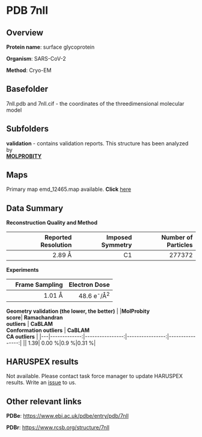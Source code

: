 # PDB 7nll

## Overview

**Protein name**: surface glycoprotein

**Organism**: SARS-CoV-2

**Method**: Cryo-EM



## Basefolder

7nll.pdb and 7nll.cif - the coordinates of the threedimensional molecular model

## Subfolders





**validation** - contains validation reports. This structure has been analyzed by <br>  [**MOLPROBITY**](https://github.com/thorn-lab/coronavirus_structural_task_force/tree/master/pdb/surface_glycoprotein/SARS-CoV-2/7nll/validation/molprobity)    



## Maps

Primary map emd_12465.map available. **Click** [here](http://ftp.wwpdb.org/pub/emdb/structures/EMD-12465/map/) 

## Data Summary
**Reconstruction Quality and Method**

|   | Reported Resolution | Imposed Symmetry | Number of Particles |
|---|-------------:|----------------:|--------------:|
|   |2.89 Å|C1|277372|

**Experiments**

|   | Frame Sampling | Electron Dose |
|---|-------------:|----------------:|
|   |1.01 Å|48.6 e<sup>-</sup>/Å<sup>2</sup>|

**Geometry validation (the lower, the better)**
|   |**MolProbity<br>score**| **Ramachandran<br>outliers** | **CaBLAM<br>Conformation outliers** | **CaBLAM<br>CA outliers** |
|---|-------------:|----------------:|----------------:|----------------:|
||  1.39|  0.00 %|0.9 %|0.31 %|

## HARUSPEX results

Not available. Please contact task force manager to update HARUSPEX results. Write an [issue](https://github.com/thorn-lab/coronavirus_structural_task_force/issues) to us.

## Other relevant links 
**PDBe**:  https://www.ebi.ac.uk/pdbe/entry/pdb/7nll
 
**PDBr**: https://www.rcsb.org/structure/7nll 
